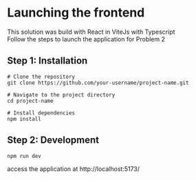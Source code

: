 # Launching the frontend 
This solution was build with React in ViteJs with Typescript<br>
Follow the steps to launch the application for Problem 2

## Step 1: Installation 
```
# Clone the repository
git clone https://github.com/your-username/project-name.git

# Navigate to the project directory
cd project-name

# Install dependencies
npm install
```

## Step 2: Development
```
npm run dev
```

access the application at http://localhost:5173/
